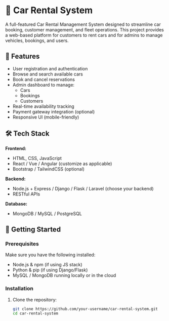 # 🚗 Car Rental System

A full-featured Car Rental Management System designed to streamline car booking, customer management, and fleet operations. This project provides a web-based platform for customers to rent cars and for admins to manage vehicles, bookings, and users.

## 📌 Features

- User registration and authentication
- Browse and search available cars
- Book and cancel reservations
- Admin dashboard to manage:
  - Cars
  - Bookings
  - Customers
- Real-time availability tracking
- Payment gateway integration (optional)
- Responsive UI (mobile-friendly)

## 🛠️ Tech Stack

**Frontend:**
- HTML, CSS, JavaScript
- React / Vue / Angular (customize as applicable)
- Bootstrap / TailwindCSS (optional)

**Backend:**
- Node.js + Express / Django / Flask / Laravel (choose your backend)
- RESTful APIs

**Database:**
- MongoDB / MySQL / PostgreSQL

## 🚀 Getting Started

### Prerequisites

Make sure you have the following installed:
- Node.js & npm (if using JS stack)
- Python & pip (if using Django/Flask)
- MySQL / MongoDB running locally or in the cloud

### Installation

1. Clone the repository:
   ```bash
   git clone https://github.com/your-username/car-rental-system.git
   cd car-rental-system
